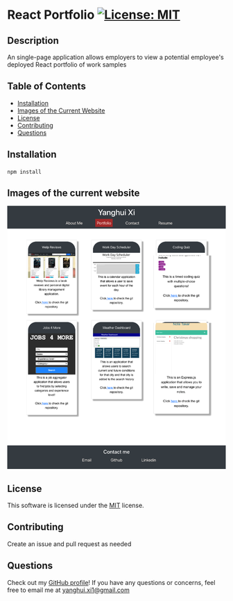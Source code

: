 # React Portfolio [![License: MIT](https://img.shields.io/badge/License-MIT-yellow.svg)](https://opensource.org/licenses/MIT)

## Description

An single-page application allows employers to view a potential employee's deployed React portfolio of work samples

## Table of Contents

- [Installation](#installation)
- [Images of the Current Website](#images-of-the-current-website)
- [License](#license)
- [Contributing](#contributing)
- [Questions](#questions)

## Installation

`npm install`

## Images of the current website

![React Portfolio Page](./public/images/react_portfolio.png)

## License

This software is licensed under the [MIT](https://opensource.org/licenses/MIT) license.

## Contributing

Create an issue and pull request as needed

## Questions

Check out my [GitHub profile](https://github.com/yanghuixi1)!
If you have any questions or concerns, feel free to email me at <yanghui.xi1@gmail.com>
